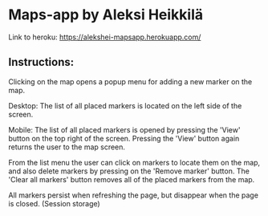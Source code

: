 # Maps-app by Aleksi Heikkilä

Link to heroku: https://alekshei-mapsapp.herokuapp.com/

## Instructions:

Clicking on the map opens a popup menu for adding a new marker on the map.

Desktop: The list of all placed markers is located on the left side of the screen. 

Mobile: The list of all placed markers is opened by pressing the 'View' button on the top right of the screen. Pressing the 'View' button again returns the user to the map screen.

From the list menu the user can click on markers to locate them on the map, and also delete markers by pressing on the 'Remove marker' button. The 'Clear all markers' button removes all of the placed markers from the map.

All markers persist when refreshing the page, but disappear when the page is closed. (Session storage)